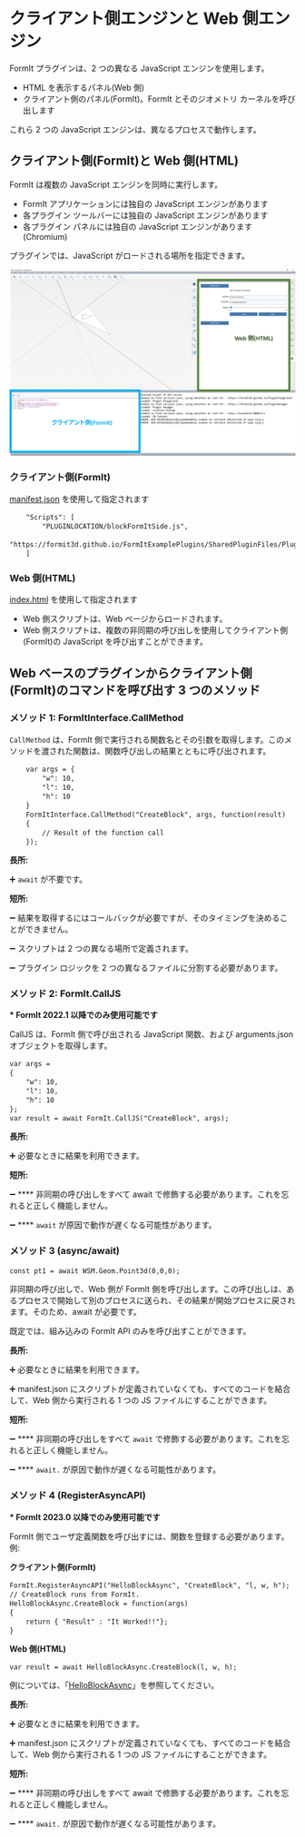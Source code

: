 # クライアント側エンジンと Web 側エンジン

FormIt プラグインは、2 つの異なる JavaScript エンジンを使用します。&#x20;

* HTML を表示するパネル(Web 側)
* クライアント側のパネル(FormIt)。FormIt とそのジオメトリ カーネルを呼び出します&#x20;

これら 2 つの JavaScript エンジンは、異なるプロセスで動作します。

## **クライアント側(FormIt)と Web 側(HTML)**

FormIt は複数の JavaScript エンジンを同時に実行します。

* FormIt アプリケーションには独自の JavaScript エンジンがあります
* 各プラグイン ツールバーには独自の JavaScript エンジンがあります
* 各プラグイン パネルには独自の JavaScript エンジンがあります(Chromium)

プラグインでは、JavaScript がロードされる場所を指定できます。

![](../../../.gitbook/assets/d14.png)

### クライアント側(FormIt)

[manifest.json](https://github.com/FormIt3D/FormItExamplePlugins/blob/master/HelloBlockAsync/v23\_0/manifest.json#L8) を使用して指定されます

```
    "Scripts": [
        "PLUGINLOCATION/blockFormItSide.js",
        "https://formit3d.github.io/FormItExamplePlugins/SharedPluginFiles/PluginUtils18_0.js"
    ]

```

### Web 側(HTML)

[index.html](https://github.com/FormIt3D/FormItExamplePlugins/blob/master/HelloBlockAsync/v23\_0/index.html#L7) を使用して指定されます

* Web 側スクリプトは、Web ページからロードされます。
* Web 側スクリプトは、複数の非同期の呼び出しを使用してクライアント側(FormIt)の JavaScript を呼び出すことができます。

## Web ベースのプラグインからクライアント側(FormIt)のコマンドを呼び出す 3 つのメソッド

### メソッド 1: FormItInterface.CallMethod

`CallMethod` は、FormIt 側で実行される関数名とその引数を取得します。このメソッドを渡された関数は、関数呼び出しの結果とともに呼び出されます。

```
    var args = {
        "w": 10,
        "l": 10,
        "h": 10
    }
    FormItInterface.CallMethod("CreateBlock", args, function(result)
    {
        // Result of the function call
    });
```

**長所:**&#x20;

➕ `await` が不要です。&#x20;

**短所:**&#x20;

➖ 結果を取得するにはコールバックが必要ですが、そのタイミングを決めることができません。&#x20;

➖ スクリプトは 2 つの異なる場所で定義されます。&#x20;

➖ プラグイン ロジックを 2 つの異なるファイルに分割する必要があります。

### **メソッド 2: FormIt.CallJS**&#x20;

**\* FormIt 2022.1 以降でのみ使用可能です**

CallJS は、FormIt 側で呼び出される JavaScript 関数、および arguments.json オブジェクトを取得します。

```
var args =
{
    "w": 10,
    "l": 10,
    "h": 10
};
var result = await FormIt.CallJS("CreateBlock", args);

```

**長所:**&#x20;

➕ 必要なときに結果を利用できます。

**短所:**&#x20;

➖ **** 非同期の呼び出しをすべて await で修飾する必要があります。これを忘れると正しく機能しません。

➖ **** `await` が原因で動作が遅くなる可能性があります。

### **メソッド 3 (async/await)**

```
const pt1 = await WSM.Geom.Point3d(0,0,0);
```

非同期の呼び出しで、Web 側が FormIt 側を呼び出します。この呼び出しは、あるプロセスで開始して別のプロセスに送られ、その結果が開始プロセスに戻されます。そのため、await が必要です。&#x20;

既定では、組み込みの FormIt API のみを呼び出すことができます。

**長所:**&#x20;

➕ 必要なときに結果を利用できます。&#x20;

➕ manifest.json にスクリプトが定義されていなくても、すべてのコードを結合して、Web 側から実行される 1 つの JS ファイルにすることができます。

**短所:**&#x20;

➖ **** 非同期の呼び出しをすべて `await` で修飾する必要があります。これを忘れると正しく機能しません。&#x20;

➖ **** `await.` が原因で動作が遅くなる可能性があります。

### メソッド 4 (RegisterAsyncAPI)&#x20;

**\* FormIt 2023.0 以降でのみ使用可能です**&#x20;

FormIt 側でユーザ定義関数を呼び出すには、関数を登録する必要があります。例:&#x20;

**クライアント側(FormIt)**

```
FormIt.RegisterAsyncAPI("HelloBlockAsync", "CreateBlock", "l, w, h");
// CreateBlock runs from FormIt.
HelloBlockAsync.CreateBlock = function(args)
{
    return { "Result" : "It Worked!!"};
}
```

**Web 側(HTML)**

```
var result = await HelloBlockAsync.CreateBlock(l, w, h);
```

例については、「[HelloBlockAsync](https://github.com/FormIt3D/FormItExamplePlugins/tree/master/HelloBlockAsync/v23\_0)」を参照してください。

**長所:**&#x20;

➕ 必要なときに結果を利用できます。&#x20;

➕ manifest.json にスクリプトが定義されていなくても、すべてのコードを結合して、Web 側から実行される 1 つの JS ファイルにすることができます。

**短所:**&#x20;

➖ **** 非同期の呼び出しをすべて await で修飾する必要があります。これを忘れると正しく機能しません。&#x20;

➖ **** `await.` が原因で動作が遅くなる可能性があります。

##
